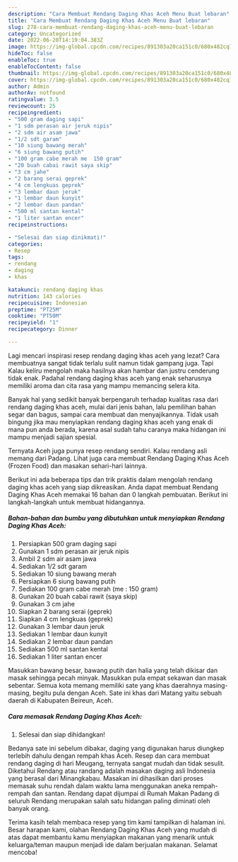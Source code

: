 ```yaml
---
description: "Cara Membuat Rendang Daging Khas Aceh Menu Buat lebaran"
title: "Cara Membuat Rendang Daging Khas Aceh Menu Buat lebaran"
slug: 278-cara-membuat-rendang-daging-khas-aceh-menu-buat-lebaran
category: Uncategorized
date: 2022-06-20T14:19:04.383Z
image: https://img-global.cpcdn.com/recipes/891303a20ca151c0/680x482cq70/rendang-daging-khas-aceh-foto-resep-utama.jpg
hideToc: false
enableToc: true
enableTocContent: false
thumbnail: https://img-global.cpcdn.com/recipes/891303a20ca151c0/680x482cq70/rendang-daging-khas-aceh-foto-resep-utama.jpg
cover: https://img-global.cpcdn.com/recipes/891303a20ca151c0/680x482cq70/rendang-daging-khas-aceh-foto-resep-utama.jpg
author: Admin
authorAv: notfound
ratingvalue: 3.5
reviewcount: 25
recipeingredient:
- "500 gram daging sapi"
- "1 sdm perasan air jeruk nipis"
- "2 sdm air asam jawa"
- "1/2 sdt garam"
- "10 siung bawang merah"
- "6 siung bawang putih"
- "100 gram cabe merah me  150 gram"
- "20 buah cabai rawit saya skip"
- "3 cm jahe"
- "2 barang serai geprek"
- "4 cm lengkuas geprek"
- "3 lembar daun jeruk"
- "1 lembar daun kunyit"
- "2 lembar daun pandan"
- "500 ml santan kental"
- "1 liter santan encer"
recipeinstructions:

- "Selesai dan siap dinikmati!"
categories:
- Resep
tags:
- rendang
- daging
- khas

katakunci: rendang daging khas 
nutrition: 143 calories
recipecuisine: Indonesian
preptime: "PT25M"
cooktime: "PT50M"
recipeyield: "1"
recipecategory: Dinner

---
```



Lagi mencari inspirasi resep rendang daging khas aceh yang lezat? Cara membuatnya sangat tidak terlalu sulit namun tidak gampang juga. Tapi Kalau keliru mengolah maka hasilnya akan hambar dan justru cenderung tidak enak. Padahal rendang daging khas aceh yang enak seharusnya memiliki aroma dan cita rasa yang mampu memancing selera kita.


Banyak hal yang sedikit banyak berpengaruh terhadap kualitas rasa dari rendang daging khas aceh, mulai dari jenis bahan, lalu pemilihan bahan segar dan bagus, sampai cara membuat dan menyajikannya. Tidak usah bingung jika mau menyiapkan rendang daging khas aceh yang enak di mana pun anda berada, karena asal sudah tahu caranya maka hidangan ini mampu menjadi sajian spesial.

Ternyata Aceh juga punya resep rendang sendiri. Kalau rendang asli memang dari Padang. Lihat juga cara membuat Rendang Daging Khas Aceh (Frozen Food) dan masakan sehari-hari lainnya.


Berikut ini ada beberapa tips dan trik praktis dalam mengolah rendang daging khas aceh yang siap dikreasikan. Anda dapat membuat Rendang Daging Khas Aceh memakai 16 bahan dan 0 langkah pembuatan. Berikut ini langkah-langkah untuk membuat hidangannya.

<!--inarticleads1-->

##### Bahan-bahan dan bumbu yang dibutuhkan untuk menyiapkan Rendang Daging Khas Aceh:

1. Persiapkan 500 gram daging sapi
1. Gunakan 1 sdm perasan air jeruk nipis
1. Ambil 2 sdm air asam jawa
1. Sediakan 1/2 sdt garam
1. Sediakan 10 siung bawang merah
1. Persiapkan 6 siung bawang putih
1. Sediakan 100 gram cabe merah (me : 150 gram)
1. Gunakan 20 buah cabai rawit (saya skip)
1. Gunakan 3 cm jahe
1. Siapkan 2 barang serai (geprek)
1. Siapkan 4 cm lengkuas (geprek)
1. Gunakan 3 lembar daun jeruk
1. Sediakan 1 lembar daun kunyit
1. Sediakan 2 lembar daun pandan
1. Sediakan 500 ml santan kental
1. Sediakan 1 liter santan encer


Masukkan bawang besar, bawang putih dan halia yang telah dikisar dan masak sehingga pecah minyak. Masukkan pula empat sekawan dan masak sebentar. Semua kota memang memiliki sate yang khas daerahnya masing-masing, begitu pula dengan Aceh. Sate ini khas dari Matang yaitu sebuah daerah di Kabupaten Beireun, Aceh. 

<!--inarticleads2-->

##### Cara memasak Rendang Daging Khas Aceh:


1. Selesai dan siap dihidangkan!

Bedanya sate ini sebelum dibakar, daging yang digunakan harus diungkep terlebih dahulu dengan rempah khas Aceh. Resep dan cara membuat rendang daging di hari Meugang, ternyata sangat mudah dan tidak sesulit. Diketahui Rendang atau randang adalah masakan daging asli Indonesia yang berasal dari Minangkabau. Masakan ini dihasilkan dari proses memasak suhu rendah dalam waktu lama menggunakan aneka rempah-rempah dan santan. Rendang dapat dijumpai di Rumah Makan Padang di seluruh Rendang merupakan salah satu hidangan paling diminati oleh banyak orang. 

Terima kasih telah membaca resep yang tim kami tampilkan di halaman ini. Besar harapan kami, olahan Rendang Daging Khas Aceh yang mudah di atas dapat membantu kamu menyiapkan makanan yang menarik untuk keluarga/teman maupun menjadi ide dalam berjualan makanan. Selamat mencoba!
